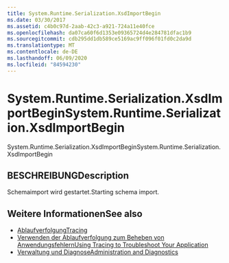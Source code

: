 ```yaml
---
title: System.Runtime.Serialization.XsdImportBegin
ms.date: 03/30/2017
ms.assetid: c4b0c97d-2aab-42c3-a921-724a11e40fce
ms.openlocfilehash: da07ca60f6d1353e09365724d4e284781dfac1b9
ms.sourcegitcommit: cdb295dd1db589ce5169ac9ff096f01fd0c2da9d
ms.translationtype: MT
ms.contentlocale: de-DE
ms.lasthandoff: 06/09/2020
ms.locfileid: "84594230"
---
```

# <a name="systemruntimeserializationxsdimportbegin"></a><span data-ttu-id="2a541-102">System.Runtime.Serialization.XsdImportBegin</span><span class="sxs-lookup"><span data-stu-id="2a541-102">System.Runtime.Serialization.XsdImportBegin</span></span>
<span data-ttu-id="2a541-103">System.Runtime.Serialization.XsdImportBegin</span><span class="sxs-lookup"><span data-stu-id="2a541-103">System.Runtime.Serialization.XsdImportBegin</span></span>  
  
## <a name="description"></a><span data-ttu-id="2a541-104">BESCHREIBUNG</span><span class="sxs-lookup"><span data-stu-id="2a541-104">Description</span></span>  
 <span data-ttu-id="2a541-105">Schemaimport wird gestartet.</span><span class="sxs-lookup"><span data-stu-id="2a541-105">Starting schema import.</span></span>  
  
## <a name="see-also"></a><span data-ttu-id="2a541-106">Weitere Informationen</span><span class="sxs-lookup"><span data-stu-id="2a541-106">See also</span></span>

- [<span data-ttu-id="2a541-107">Ablaufverfolgung</span><span class="sxs-lookup"><span data-stu-id="2a541-107">Tracing</span></span>](index.md)
- [<span data-ttu-id="2a541-108">Verwenden der Ablaufverfolgung zum Beheben von Anwendungsfehlern</span><span class="sxs-lookup"><span data-stu-id="2a541-108">Using Tracing to Troubleshoot Your Application</span></span>](using-tracing-to-troubleshoot-your-application.md)
- [<span data-ttu-id="2a541-109">Verwaltung und Diagnose</span><span class="sxs-lookup"><span data-stu-id="2a541-109">Administration and Diagnostics</span></span>](../index.md)
